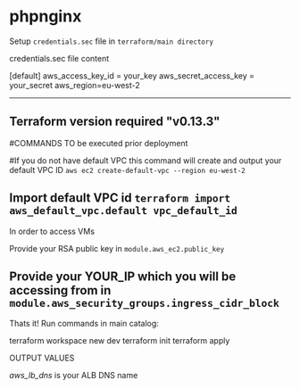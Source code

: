 # phpnginx

Setup `credentials.sec` file in `terraform/main directory`

credentials.sec file content

[default]
aws_access_key_id = your_key
aws_secret_access_key = your_secret
aws_region=eu-west-2

-----------------------------------------------------------------------

Terraform version required 
"v0.13.3"
-----------------------------------------------------------------------
#COMMANDS TO be executed prior deployment

#If you do not have default VPC this command will create and output your default VPC ID
`aws ec2 create-default-vpc --region eu-west-2`

Import default VPC id
`terraform import aws_default_vpc.default vpc_default_id`
-----------------------------------------------------------------------
In order to access VMs 

Provide your RSA public key in `module.aws_ec2.public_key`

Provide your YOUR_IP which you will be accessing from in `module.aws_security_groups.ingress_cidr_block`
-----------------------------------------------------------------------
Thats it! Run commands in main catalog:

terraform workspace new dev
terraform init
terraform apply

OUTPUT VALUES

*aws_lb_dns* is your ALB DNS name